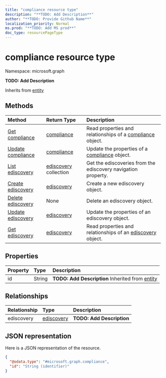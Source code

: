 ```yaml
---
title: "compliance resource type"
description: "**TODO: Add Description**"
author: "**TODO: Provide Github Name**"
localization_priority: Normal
ms.prod: "**TODO: Add MS prod**"
doc_type: resourcePageType
---
```


# compliance resource type


Namespace: microsoft.graph

**TODO: Add Description**


Inherits from [entity](../resources/entity.md)

## Methods
|Method|Return Type|Description|
|:---|:---|:---|
|[Get compliance](../api/compliance-get.md)|[compliance](../resources/compliance.md)|Read properties and relationships of a [compliance](../resources/compliance.md) object.|
|[Update compliance](../api/compliance-update.md)|[compliance](../resources/compliance.md)|Update the properties of a [compliance](../resources/compliance.md) object.|
|[List ediscovery](../api/compliance-list-ediscovery.md)|[ediscovery](../resources/ediscovery.md) collection|Get the ediscoveries from the ediscovery navigation property.|
|[Create ediscovery](../api/compliance-post-ediscovery.md)|[ediscovery](../resources/ediscovery.md)|Create a new ediscovery object.|
|[Delete ediscovery](../api/compliance-delete-ediscovery.md)|None|Delete an ediscovery object.|
|[Update ediscovery](../api/compliance-update-ediscovery.md)|[ediscovery](../resources/ediscovery.md)|Update the properties of an ediscovery object.|
|[Get ediscovery](../api/ediscovery-get.md)|[ediscovery](../resources/ediscovery.md)|Read properties and relationships of an [ediscovery](../resources/ediscovery.md) object.|

## Properties
|Property|Type|Description|
|:---|:---|:---|
|id|String|**TODO: Add Description** Inherited from [entity](../resources/entity.md)|

## Relationships
|Relationship|Type|Description|
|:---|:---|:---|
|ediscovery|[ediscovery](../resources/ediscovery.md)|**TODO: Add Description**|

## JSON representation
Here is a JSON representation of the resource.
<!-- {
  "blockType": "resource",
  "keyProperty": "id",
  "@odata.type": "microsoft.graph.compliance",
  "baseType": "microsoft.graph.entity",
  "openType": false
}
-->
``` json
{
  "@odata.type": "#microsoft.graph.compliance",
  "id": "String (identifier)"
}
```

